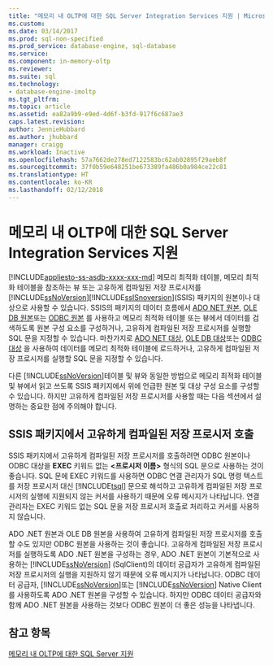 ```yaml
---
title: "메모리 내 OLTP에 대한 SQL Server Integration Services 지원 | Microsoft 문서"
ms.custom: 
ms.date: 03/14/2017
ms.prod: sql-non-specified
ms.prod_service: database-engine, sql-database
ms.service: 
ms.component: in-memory-oltp
ms.reviewer: 
ms.suite: sql
ms.technology:
- database-engine-imoltp
ms.tgt_pltfrm: 
ms.topic: article
ms.assetid: ea82a9b9-e9ed-4d6f-b3fd-917f6c687ae3
caps.latest.revision: 
author: JennieHubbard
ms.author: jhubbard
manager: craigg
ms.workload: Inactive
ms.openlocfilehash: 57a7662de278ed7122583bc62ab02895f29aeb8f
ms.sourcegitcommit: 37f0b59e648251be673389fa486b0a984ce22c81
ms.translationtype: HT
ms.contentlocale: ko-KR
ms.lasthandoff: 02/12/2018
---
```

# <a name="sql-server-integration-services-support-for-in-memory-oltp"></a>메모리 내 OLTP에 대한 SQL Server Integration Services 지원
[!INCLUDE[appliesto-ss-asdb-xxxx-xxx-md](../../includes/appliesto-ss-asdb-xxxx-xxx-md.md)]
메모리 최적화 테이블, 메모리 최적화 테이블을 참조하는 뷰 또는 고유하게 컴파일된 저장 프로시저를 [!INCLUDE[ssNoVersion](../../includes/ssnoversion-md.md)][!INCLUDE[ssISnoversion](../../includes/ssisnoversion-md.md)](SSIS) 패키지의 원본이나 대상으로 사용할 수 있습니다. SSIS의 패키지의 데이터 흐름에서 [ADO NET 원본](../../integration-services/data-flow/ado-net-source.md), [OLE DB 원본](../../integration-services/data-flow/ole-db-source.md)또는 [ODBC 원본](../../integration-services/data-flow/odbc-source.md) 를 사용하고 메모리 최적화 테이블 또는 뷰에서 데이터를 검색하도록 원본 구성 요소를 구성하거나, 고유하게 컴파일된 저장 프로시저를 실행할 SQL 문을 지정할 수 있습니다. 마찬가지로 [ADO NET 대상](../../integration-services/data-flow/ado-net-destination.md), [OLE DB 대상](../../integration-services/data-flow/ole-db-destination.md)또는 [ODBC 대상](../../integration-services/data-flow/odbc-destination.md) 을 사용하여 데이터를 메모리 최적화 테이블에 로드하거나, 고유하게 컴파일된 저장 프로시저를 실행할 SQL 문을 지정할 수 있습니다.  
  
 다른 [!INCLUDE[ssNoVersion](../../includes/ssnoversion-md.md)]테이블 및 뷰와 동일한 방법으로 메모리 최적화 테이블 및 뷰에서 읽고 쓰도록 SSIS 패키지에서 위에 언급한 원본 및 대상 구성 요소를 구성할 수 있습니다. 하지만 고유하게 컴파일된 저장 프로시저를 사용할 때는 다음 섹션에서 설명하는 중요한 점에 주의해야 합니다.  
  
## <a name="invoking-a-natively-compiled-stored-procedure-from-an-ssis-package"></a>SSIS 패키지에서 고유하게 컴파일된 저장 프로시저 호출  
 SSIS 패키지에서 고유하게 컴파일된 저장 프로시저를 호출하려면 ODBC 원본이나 ODBC 대상을 **EXEC** 키워드 없는 **\<프로시저 이름>** 형식의 SQL 문으로 사용하는 것이 좋습니다. SQL 문에 EXEC 키워드를 사용하면 ODBC 연결 관리자가 SQL 명령 텍스트를 저장 프로시저 대신 [!INCLUDE[tsql](../../includes/tsql-md.md)] 문으로 해석하고 고유하게 컴파일된 저장 프로시저의 실행에 지원되지 않는 커서를 사용하기 때문에 오류 메시지가 나타납니다. 연결 관리자는 EXEC 키워드 없는 SQL 문을 저장 프로시저 호출로 처리하고 커서를 사용하지 않습니다.  
  
 ADO .NET 원본과 OLE DB 원본을 사용하여 고유하게 컴파일된 저장 프로시저를 호출할 수도 있지만 ODBC 원본을 사용하는 것이 좋습니다. 고유하게 컴파일된 저장 프로시저를 실행하도록 ADO .NET 원본을 구성하는 경우, ADO .NET 원본이 기본적으로 사용하는 [!INCLUDE[ssNoVersion](../../includes/ssnoversion-md.md)] (SqlClient)의 데이터 공급자가 고유하게 컴파일된 저장 프로시저의 실행을 지원하지 않기 때문에 오류 메시지가 나타납니다. ODBC 데이터 공급자, [!INCLUDE[ssNoVersion](../../includes/ssnoversion-md.md)]또는 [!INCLUDE[ssNoVersion](../../includes/ssnoversion-md.md)] Native Client를 사용하도록 ADO .NET 원본을 구성할 수 있습니다. 하지만 ODBC 데이터 공급자와 함께 ADO .NET 원본을 사용하는 것보다 ODBC 원본이 더 좋은 성능을 나타냅니다.  
  
## <a name="see-also"></a>참고 항목  
 [메모리 내 OLTP에 대한 SQL Server 지원](../../relational-databases/in-memory-oltp/sql-server-support-for-in-memory-oltp.md)  
  
  
